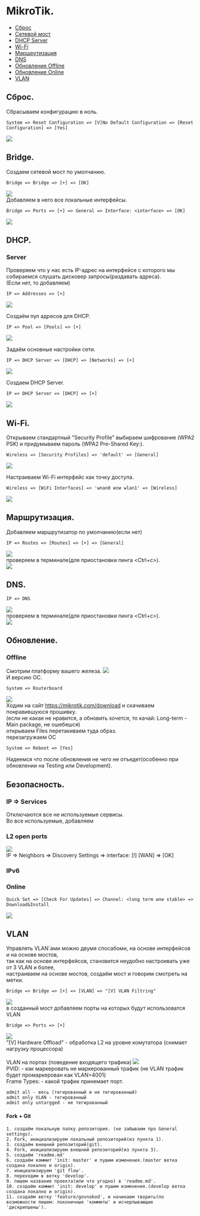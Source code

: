 # MikroTik.
- [Сброс](#Сброс)
- [Cетевой мост](#bridge)
- [DHCP Server](#Server)
- [Wi-Fi](#Wi-Fi)
- [Маршрутизация](#Маршрутизация)
- [DNS](#DNS)
- [Обновление Offline](#Offline)
- [Обновление Online](#Online)
- [VLAN](#VLAN)
## Сброс.
Сбрасываем конфигурацию в ноль. <br>
```
System => Reset Configuration => [V]No Default Configuration => [Reset Configuration] => [Yes]
```
![](./img/ResetConf.png)<br>
## Bridge.
Создаем сетевой мост по умолчанию. <br>
```
Bridge => Bridge => [+] => [OK]
```
![](./img/Bridge_Bridge.png)<br>
Добавляем в него все локальные интерфейсы.<br>
```
Bridge => Ports => [+] => General => Interface: <interface> => [OK]
```
![](./img/Bridge_Ports.png)<br>

## DHCP.
### Server
Проверяем что у нас есть IP-адрес на интерфейсе с которого мы собираемся слушать дисковер запросы(раздавать адреса).<br>
(Если нет, то добавляем) <br>
```
IP => Addresses => [+]
```
![](./img/IP_Address(DHCP).png)<br>

Создаём пул адресов для DHCP. <br>
```
IP => Pool => [Pools] => [+]
```
![](./img/IP_Pool_Pools_DHCP.png)<br>

Задаём основные настройки сети.

```
IP => DHCP Server => [DHCP] => [Networks] => [+]
```

![](./img/IP_DHCP-Server_Networks.png)<br>

Создаем DHCP Server.

```
IP => DHCP Server => [DHCP] => [+]
```

![](./img/IP_DHCP-Server_DHCP.png)<br>

## Wi-Fi.

Открываем стандартный "Security Profile" выбираем шифрование (WPA2 PSK) и придумываем пароль (WPA2 Pre-Shared Key:).<br>
```
Wireless => [Security Profiles] => 'default' => [General]
```
![](./img/Wireless_Security-Profiles_default_General.png)<br>

Настраиваем Wi-Fi интерфейс как точку доступа. <br>
```
Wireless => [WiFi Interfaces] => 'wnan0 или wlan1' => [Wireless]
```
![](./img/Wireless_WiFi-Interfaces_wlan_Wireless.png)<br>

## Маршрутизация.
Добавляем  маршрутизатор по умолчанию(если нет)<br>
```
IP => Routes => [Routes] => [+] => [General]
```
![](./img/IP_Routes_Routes.png)<br>
проверяем в терминале(для приостановки пинга <Ctrl+c>). <br>
![](./img/terminal_ping_8888.png)<br>
## DNS.
```
IP => DNS
```
![](./img/IP_DNS.png)<br>
проверяем в терминале(для приостановки пинга <Ctrl+c>). <br>
![](./img/terminal_ping_yaru.png)<br>
## Обновление.
### Offline

Смотрим платформу вашего железа.
![](./img/WinBox.png)<br>
И версию ОС.
```
System => Routerboard
```
![](./img/System_Routerboard.png)<br>
Ходим на сайт https://mikrotik.com/download и скачиваем понравившуюся прошивку.<br>
(если не какая не нравится, а обновить хочется, то качай: Long-term - Main package, не ошебешся)<br>
открываем Files перетакиваем туда образ. <br>
перезагружаем ОС<br>
```
System => Reboot => [Yes]
```
Надеемся что после обновления не чего не отъедет(особенно при обновлении на Testing или Development). <br>
## Безопасность.
### IP => Services
Отключаются все не используемые сервисы. <br>
Во все используемые, добавляем <Available From> <br>
### L2 open ports
![](./img/FrequentlyUserPorts.png)<br>
IP => Neighbors => Discovery Settings => interface: [!] [WAN] => [OK]<br>
### IPv6

### Online
```
Quick Set => [Check For Updates] => Channel: <long term или stable> => Download&Install
```
![](./img/Check_For_Updates.png)<br>

## VLAN
Управлять VLAN`ами можно двумя спосабоми, на основе интерфейсов и на основе мостов, <br>
так как на основе интерфейсов, становится неудобно настроивать уже от 3 VLAN и более, <br>
настраиваем на основе мостов, создаём мост и говорим смотреть на метки.
```
Bridge => Bridge => [+] => [VLAN] => "[V] VLAN Filtring"
```
![](./img/vlan_bridge.png)<br>
в созданный мост добавляем порты на которых будут использоватся VLAN <br>
```
Bridge => Ports => [+]
```
![](./img/vlan_bridge_ports.PNG) <br>
"[V] Hardware Offload" - обработка L2 на уровне комутатора (снимает нагрузку процессора) <br>
<br>
VLAN на портах (поведение входящего трафика)
![](./img/vlan_bridge_ports_vlans.PNG) <br>
PVID: - как маркеровать не маркерованный трафик (не VLAN трафик будет промаркерован как VLAN=4001) <br>
Frame Types: - какой трафик принемает порт.  <br>
```
admit all - весь (тегированный и не тегированный)
admit only VLAN - тегированный
admit only untargged - не тегированный
```
#### Fork + Git
    1. создаём локальную папку репозитория. (не забываем про General settings).
    2. Fork, инициализируем локальный репозиторий(из пункта 1).
    3. создаём внешний репозиторий(git).
    4. Fork, инициализируем внешний репозиторий(из пункта 3).
    5. создаём 'readme.md'
    6. создаём коммит 'init: master' и пушим изменения.(master ветка создана локално и origin).
    7. инициализируем 'git flow'.
    8. переходим в ветку 'develop'.
    9. пишем название проекта(или что угодно) в 'readme.md'.
    10. создаём коммит 'init: develop' и пушим изменения.(develop ветка создана локално и origin).
    11. создаём ветку 'feature/govnokod', и начинаем творить(по возможности пишем: локоничные 'коммиты' и исчерпывающие 'дискрипшены').
